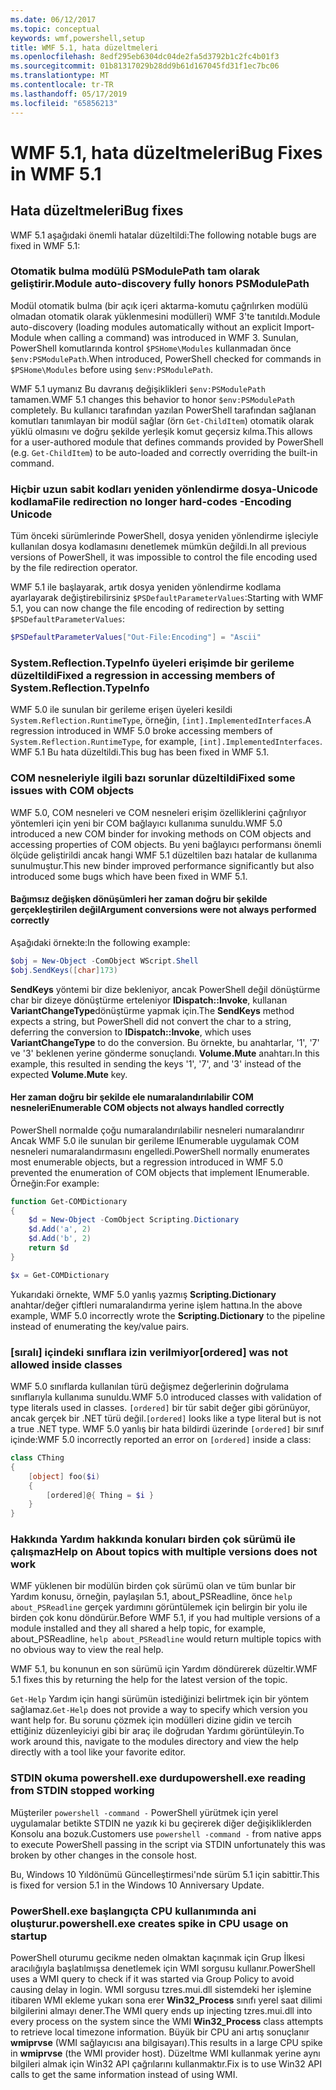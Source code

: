 ```yaml
---
ms.date: 06/12/2017
ms.topic: conceptual
keywords: wmf,powershell,setup
title: WMF 5.1, hata düzeltmeleri
ms.openlocfilehash: 8edf295eb6304dc04de2fa5d3792b1c2fc4b01f3
ms.sourcegitcommit: 01b81317029b28dd9b61d167045fd31f1ec7bc06
ms.translationtype: MT
ms.contentlocale: tr-TR
ms.lasthandoff: 05/17/2019
ms.locfileid: "65856213"
---
```

# <a name="bug-fixes-in-wmf-51"></a><span data-ttu-id="956d8-103">WMF 5.1, hata düzeltmeleri</span><span class="sxs-lookup"><span data-stu-id="956d8-103">Bug Fixes in WMF 5.1</span></span>

## <a name="bug-fixes"></a><span data-ttu-id="956d8-104">Hata düzeltmeleri</span><span class="sxs-lookup"><span data-stu-id="956d8-104">Bug fixes</span></span>

<span data-ttu-id="956d8-105">WMF 5.1 aşağıdaki önemli hatalar düzeltildi:</span><span class="sxs-lookup"><span data-stu-id="956d8-105">The following notable bugs are fixed in WMF 5.1:</span></span>

### <a name="module-auto-discovery-fully-honors-psmodulepath"></a><span data-ttu-id="956d8-106">Otomatik bulma modülü PSModulePath tam olarak geliştirir.</span><span class="sxs-lookup"><span data-stu-id="956d8-106">Module auto-discovery fully honors PSModulePath</span></span>

<span data-ttu-id="956d8-107">Modül otomatik bulma (bir açık içeri aktarma-komutu çağrılırken modülü olmadan otomatik olarak yüklenmesini modülleri) WMF 3'te tanıtıldı.</span><span class="sxs-lookup"><span data-stu-id="956d8-107">Module auto-discovery (loading modules automatically without an explicit Import-Module when calling a command) was introduced in WMF 3.</span></span> <span data-ttu-id="956d8-108">Sunulan, PowerShell komutlarında kontrol `$PSHome\Modules` kullanmadan önce `$env:PSModulePath`.</span><span class="sxs-lookup"><span data-stu-id="956d8-108">When introduced, PowerShell checked for commands in `$PSHome\Modules` before using `$env:PSModulePath`.</span></span>

<span data-ttu-id="956d8-109">WMF 5.1 uymanız Bu davranış değişiklikleri `$env:PSModulePath` tamamen.</span><span class="sxs-lookup"><span data-stu-id="956d8-109">WMF 5.1 changes this behavior to honor `$env:PSModulePath` completely.</span></span> <span data-ttu-id="956d8-110">Bu kullanıcı tarafından yazılan PowerShell tarafından sağlanan komutları tanımlayan bir modül sağlar (örn `Get-ChildItem`) otomatik olarak yüklü olmasını ve doğru şekilde yerleşik komut geçersiz kılma.</span><span class="sxs-lookup"><span data-stu-id="956d8-110">This allows for a user-authored module that defines commands provided by PowerShell (e.g. `Get-ChildItem`) to be auto-loaded and correctly overriding the built-in command.</span></span>

### <a name="file-redirection-no-longer-hard-codes--encoding-unicode"></a><span data-ttu-id="956d8-111">Hiçbir uzun sabit kodları yeniden yönlendirme dosya-Unicode kodlama</span><span class="sxs-lookup"><span data-stu-id="956d8-111">File redirection no longer hard-codes -Encoding Unicode</span></span>

<span data-ttu-id="956d8-112">Tüm önceki sürümlerinde PowerShell, dosya yeniden yönlendirme işleciyle kullanılan dosya kodlamasını denetlemek mümkün değildi.</span><span class="sxs-lookup"><span data-stu-id="956d8-112">In all previous versions of PowerShell, it was impossible to control the file encoding used by the file redirection operator.</span></span>

<span data-ttu-id="956d8-113">WMF 5.1 ile başlayarak, artık dosya yeniden yönlendirme kodlama ayarlayarak değiştirebilirsiniz `$PSDefaultParameterValues`:</span><span class="sxs-lookup"><span data-stu-id="956d8-113">Starting with WMF 5.1, you can now change the file encoding of redirection by setting `$PSDefaultParameterValues`:</span></span>

```powershell
$PSDefaultParameterValues["Out-File:Encoding"] = "Ascii"
```

### <a name="fixed-a-regression-in-accessing-members-of-systemreflectiontypeinfo"></a><span data-ttu-id="956d8-114">System.Reflection.TypeInfo üyeleri erişimde bir gerileme düzeltildi</span><span class="sxs-lookup"><span data-stu-id="956d8-114">Fixed a regression in accessing members of System.Reflection.TypeInfo</span></span>

<span data-ttu-id="956d8-115">WMF 5.0 ile sunulan bir gerileme erişen üyeleri kesildi `System.Reflection.RuntimeType`, örneğin, `[int].ImplementedInterfaces`.</span><span class="sxs-lookup"><span data-stu-id="956d8-115">A regression introduced in WMF 5.0 broke accessing members of `System.Reflection.RuntimeType`, for example, `[int].ImplementedInterfaces`.</span></span> <span data-ttu-id="956d8-116">WMF 5.1 Bu hata düzeltildi.</span><span class="sxs-lookup"><span data-stu-id="956d8-116">This bug has been fixed in WMF 5.1.</span></span>

### <a name="fixed-some-issues-with-com-objects"></a><span data-ttu-id="956d8-117">COM nesneleriyle ilgili bazı sorunlar düzeltildi</span><span class="sxs-lookup"><span data-stu-id="956d8-117">Fixed some issues with COM objects</span></span>

<span data-ttu-id="956d8-118">WMF 5.0, COM nesneleri ve COM nesneleri erişim özelliklerini çağrılıyor yöntemleri için yeni bir COM bağlayıcı kullanıma sunuldu.</span><span class="sxs-lookup"><span data-stu-id="956d8-118">WMF 5.0 introduced a new COM binder for invoking methods on COM objects and accessing properties of COM objects.</span></span> <span data-ttu-id="956d8-119">Bu yeni bağlayıcı performansı önemli ölçüde geliştirildi ancak hangi WMF 5.1 düzeltilen bazı hatalar de kullanıma sunulmuştur.</span><span class="sxs-lookup"><span data-stu-id="956d8-119">This new binder improved performance significantly but also introduced some bugs which have been fixed in WMF 5.1.</span></span>

#### <a name="argument-conversions-were-not-always-performed-correctly"></a><span data-ttu-id="956d8-120">Bağımsız değişken dönüşümleri her zaman doğru bir şekilde gerçekleştirilen değil</span><span class="sxs-lookup"><span data-stu-id="956d8-120">Argument conversions were not always performed correctly</span></span>

<span data-ttu-id="956d8-121">Aşağıdaki örnekte:</span><span class="sxs-lookup"><span data-stu-id="956d8-121">In the following example:</span></span>

```powershell
$obj = New-Object -ComObject WScript.Shell
$obj.SendKeys([char]173)
```

<span data-ttu-id="956d8-122">**SendKeys** yöntemi bir dize bekleniyor, ancak PowerShell değil dönüştürme char bir dizeye dönüştürme erteleniyor **IDispatch::Invoke**, kullanan **VariantChangeType**dönüştürme yapmak için.</span><span class="sxs-lookup"><span data-stu-id="956d8-122">The **SendKeys** method expects a string, but PowerShell did not convert the char to a string, deferring the conversion to **IDispatch::Invoke**, which uses **VariantChangeType** to do the conversion.</span></span> <span data-ttu-id="956d8-123">Bu örnekte, bu anahtarlar, '1', '7' ve '3' beklenen yerine gönderme sonuçlandı. **Volume.Mute** anahtarı.</span><span class="sxs-lookup"><span data-stu-id="956d8-123">In this example, this resulted in sending the keys '1', '7', and '3' instead of the expected **Volume.Mute** key.</span></span>

#### <a name="enumerable-com-objects-not-always-handled-correctly"></a><span data-ttu-id="956d8-124">Her zaman doğru bir şekilde ele numaralandırılabilir COM nesneleri</span><span class="sxs-lookup"><span data-stu-id="956d8-124">Enumerable COM objects not always handled correctly</span></span>

<span data-ttu-id="956d8-125">PowerShell normalde çoğu numaralandırılabilir nesneleri numaralandırır Ancak WMF 5.0 ile sunulan bir gerileme IEnumerable uygulamak COM nesneleri numaralandırmasını engelledi.</span><span class="sxs-lookup"><span data-stu-id="956d8-125">PowerShell normally enumerates most enumerable objects, but a regression introduced in WMF 5.0 prevented the enumeration of COM objects that implement IEnumerable.</span></span> <span data-ttu-id="956d8-126">Örneğin:</span><span class="sxs-lookup"><span data-stu-id="956d8-126">For example:</span></span>

```powershell
function Get-COMDictionary
{
    $d = New-Object -ComObject Scripting.Dictionary
    $d.Add('a', 2)
    $d.Add('b', 2)
    return $d
}

$x = Get-COMDictionary
```

<span data-ttu-id="956d8-127">Yukarıdaki örnekte, WMF 5.0 yanlış yazmış **Scripting.Dictionary** anahtar/değer çiftleri numaralandırma yerine işlem hattına.</span><span class="sxs-lookup"><span data-stu-id="956d8-127">In the above example, WMF 5.0 incorrectly wrote the **Scripting.Dictionary** to the pipeline instead of enumerating the key/value pairs.</span></span>

### <a name="ordered-was-not-allowed-inside-classes"></a><span data-ttu-id="956d8-128">[sıralı] içindeki sınıflara izin verilmiyor</span><span class="sxs-lookup"><span data-stu-id="956d8-128">[ordered] was not allowed inside classes</span></span>

<span data-ttu-id="956d8-129">WMF 5.0 sınıflarda kullanılan türü değişmez değerlerinin doğrulama sınıflarıyla kullanıma sunuldu.</span><span class="sxs-lookup"><span data-stu-id="956d8-129">WMF 5.0 introduced classes with validation of type literals used in classes.</span></span> <span data-ttu-id="956d8-130">`[ordered]` bir tür sabit değer gibi görünüyor, ancak gerçek bir .NET türü değil.</span><span class="sxs-lookup"><span data-stu-id="956d8-130">`[ordered]` looks like a type literal but is not a true .NET type.</span></span> <span data-ttu-id="956d8-131">WMF 5.0 yanlış bir hata bildirdi üzerinde `[ordered]` bir sınıf içinde:</span><span class="sxs-lookup"><span data-stu-id="956d8-131">WMF 5.0 incorrectly reported an error on `[ordered]` inside a class:</span></span>

```powershell
class CThing
{
    [object] foo($i)
    {
        [ordered]@{ Thing = $i }
    }
}
```

### <a name="help-on-about-topics-with-multiple-versions-does-not-work"></a><span data-ttu-id="956d8-132">Hakkında Yardım hakkında konuları birden çok sürümü ile çalışmaz</span><span class="sxs-lookup"><span data-stu-id="956d8-132">Help on About topics with multiple versions does not work</span></span>

<span data-ttu-id="956d8-133">WMF yüklenen bir modülün birden çok sürümü olan ve tüm bunlar bir Yardım konusu, örneğin, paylaşılan 5.1, about_PSReadline, önce `help about_PSReadline` gerçek yardımını görüntülemek için belirgin bir yolu ile birden çok konu döndürür.</span><span class="sxs-lookup"><span data-stu-id="956d8-133">Before WMF 5.1, if you had multiple versions of a module installed and they all shared a help topic, for example, about_PSReadline, `help about_PSReadline` would return multiple topics with no obvious way to view the real help.</span></span>

<span data-ttu-id="956d8-134">WMF 5.1, bu konunun en son sürümü için Yardım döndürerek düzeltir.</span><span class="sxs-lookup"><span data-stu-id="956d8-134">WMF 5.1 fixes this by returning the help for the latest version of the topic.</span></span>

<span data-ttu-id="956d8-135">`Get-Help` Yardım için hangi sürümün istediğinizi belirtmek için bir yöntem sağlamaz.</span><span class="sxs-lookup"><span data-stu-id="956d8-135">`Get-Help` does not provide a way to specify which version you want help for.</span></span> <span data-ttu-id="956d8-136">Bu sorunu çözmek için modülleri dizine gidin ve tercih ettiğiniz düzenleyiciyi gibi bir araç ile doğrudan Yardımı görüntüleyin.</span><span class="sxs-lookup"><span data-stu-id="956d8-136">To work around this, navigate to the modules directory and view the help directly with a tool like your favorite editor.</span></span>

### <a name="powershellexe-reading-from-stdin-stopped-working"></a><span data-ttu-id="956d8-137">STDIN okuma powershell.exe durdu</span><span class="sxs-lookup"><span data-stu-id="956d8-137">powershell.exe reading from STDIN stopped working</span></span>

<span data-ttu-id="956d8-138">Müşteriler `powershell -command -` PowerShell yürütmek için yerel uygulamalar betikte STDIN ne yazık ki bu geçirerek diğer değişikliklerden Konsolu ana bozuk.</span><span class="sxs-lookup"><span data-stu-id="956d8-138">Customers use `powershell -command -` from native apps to execute PowerShell passing in the script via STDIN unfortunately this was broken by other changes in the console host.</span></span>

<span data-ttu-id="956d8-139">Bu, Windows 10 Yıldönümü Güncelleştirmesi'nde sürüm 5.1 için sabittir.</span><span class="sxs-lookup"><span data-stu-id="956d8-139">This is fixed for version 5.1 in the Windows 10 Anniversary Update.</span></span>

### <a name="powershellexe-creates-spike-in-cpu-usage-on-startup"></a><span data-ttu-id="956d8-140">PowerShell.exe başlangıçta CPU kullanımında ani oluşturur.</span><span class="sxs-lookup"><span data-stu-id="956d8-140">powershell.exe creates spike in CPU usage on startup</span></span>

<span data-ttu-id="956d8-141">PowerShell oturumu gecikme neden olmaktan kaçınmak için Grup İlkesi aracılığıyla başlatılmışsa denetlemek için WMI sorgusu kullanır.</span><span class="sxs-lookup"><span data-stu-id="956d8-141">PowerShell uses a WMI query to check if it was started via Group Policy to avoid causing delay in login.</span></span> <span data-ttu-id="956d8-142">WMI sorgusu tzres.mui.dll sistemdeki her işlemine itibaren WMI ekleme yukarı sona erer **Win32_Process** sınıfı yerel saat dilimi bilgilerini almayı dener.</span><span class="sxs-lookup"><span data-stu-id="956d8-142">The WMI query ends up injecting tzres.mui.dll into every process on the system since the WMI **Win32_Process** class attempts to retrieve local timezone information.</span></span> <span data-ttu-id="956d8-143">Büyük bir CPU ani artış sonuçlanır **wmiprvse** (WMI sağlayıcısı ana bilgisayarı).</span><span class="sxs-lookup"><span data-stu-id="956d8-143">This results in a large CPU spike in **wmiprvse** (the WMI provider host).</span></span> <span data-ttu-id="956d8-144">Düzeltme WMI kullanmak yerine aynı bilgileri almak için Win32 API çağrılarını kullanmaktır.</span><span class="sxs-lookup"><span data-stu-id="956d8-144">Fix is to use Win32 API calls to get the same information instead of using WMI.</span></span>
